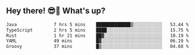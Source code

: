 ## Hey there! 😎👋 What's up?

<!--START_SECTION:waka-->

```txt
Java              7 hrs 5 mins    █████████████▒░░░░░░░░░░░   53.44 %
TypeScript        2 hrs 5 mins    ████░░░░░░░░░░░░░░░░░░░░░   15.75 %
Rust              1 hr 21 mins    ██▓░░░░░░░░░░░░░░░░░░░░░░   10.19 %
YAML              49 mins         █▓░░░░░░░░░░░░░░░░░░░░░░░   06.19 %
Groovy            37 mins         █▒░░░░░░░░░░░░░░░░░░░░░░░   04.68 %
```

<!--END_SECTION:waka-->
